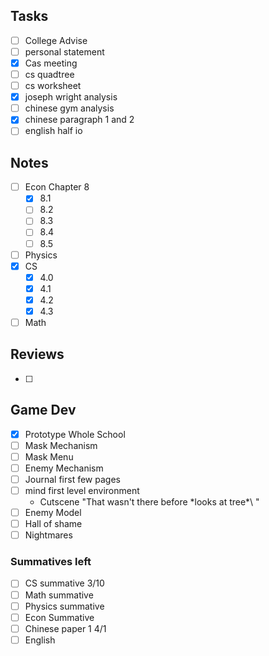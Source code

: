 
## Tasks
- [ ] College Advise
- [ ] personal statement
- [x] Cas meeting
- [ ] cs quadtree
- [ ] cs worksheet
- [x] joseph wright analysis
- [ ] chinese gym analysis
- [x] chinese paragraph 1 and 2
- [ ] english half io

## Notes
- [ ] Econ Chapter 8
	- [x] 8.1
	- [ ] 8.2
	- [ ] 8.3
	- [ ] 8.4
	- [ ] 8.5
- [ ] Physics
- [x] CS
	- [x] 4.0
	- [x] 4.1
	- [x] 4.2
	- [x] 4.3
- [ ] Math

## Reviews
- [ ] 

## Game Dev
- [x] Prototype Whole School
- [ ] Mask Mechanism
- [ ] Mask Menu
- [ ] Enemy Mechanism
- [ ] Journal first few pages
- [ ] mind first level environment
	- Cutscene "That wasn't there before \*looks at tree*\ "
- [ ] Enemy Model
- [ ] Hall of shame
- [ ] Nightmares

### Summatives left
- [ ] CS summative 3/10
- [ ] Math summative
- [ ] Physics summative
- [ ] Econ Summative
- [ ] Chinese paper 1 4/1
- [ ] English
